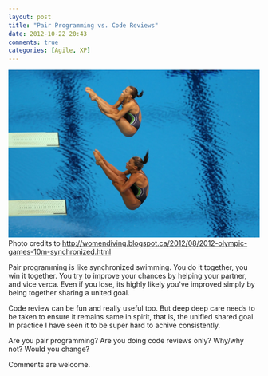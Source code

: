 ```yaml
---
layout: post
title: "Pair Programming vs. Code Reviews"
date: 2012-10-22 20:43
comments: true
categories: [Agile, XP]
---
```


![Sync Dive](/images/sync_dive.jpeg) Photo credits to http://womendiving.blogspot.ca/2012/08/2012-olympic-games-10m-synchronized.html

Pair programming is like synchronized swimming. You do it together, you win it together. You try to improve your chances by helping your partner, and vice verca. Even if you lose, its highly likely you've improved simply by being together sharing a united goal.

Code review can be fun and really useful too. But deep deep care needs to be taken to ensure it remains same in spirit, that is, the unified shared goal. In practice I have seen it to be super hard to achive consistently.

Are you pair programming? Are you doing code reviews only? Why/why not? Would you change?

Comments are welcome.



